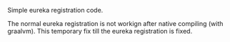 Simple eureka registration code. 

The normal eureka registration is not workign after native compiling (with graalvm). This temporary fix till the eureka registration is fixed.
